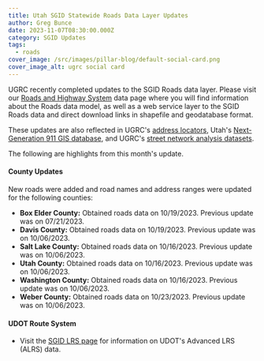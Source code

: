 ```yaml
---
title: Utah SGID Statewide Roads Data Layer Updates
author: Greg Bunce
date: 2023-11-07T08:30:00.000Z
category: SGID Updates
tags:
  - roads
cover_image: /src/images/pillar-blog/default-social-card.png
cover_image_alt: ugrc social card
---
```


UGRC recently completed updates to the SGID Roads data layer. Please visit our [Roads and Highway System](/products/sgid/transportation/road-centerlines) data page where you will find information about the Roads data model, as well as a web service layer to the SGID Roads data and direct download links in shapefile and geodatabase format.

These updates are also reflected in UGRC's [address locators](/products/sgid/address), Utah's [Next-Generation 911 GIS database](/products//solutions/for-emergency-response), and UGRC's [street network analysis datasets](/products/sgid/transportation/street-network).

The following are highlights from this month's update.

#### County Updates

New roads were added and road names and address ranges were updated for the following counties:

- **Box Elder County:** Obtained roads data on 10/19/2023. Previous update was on 07/21/2023.
- **Davis County:** Obtained roads data on 10/19/2023. Previous update was on 10/06/2023.
- **Salt Lake County:** Obtained roads data on 10/16/2023. Previous update was on 10/06/2023.
- **Utah County:** Obtained roads data on 10/16/2023. Previous update was on 10/06/2023.
- **Washington County:** Obtained roads data on 10/16/2023. Previous update was on 10/06/2023.
- **Weber County:** Obtained roads data on 10/23/2023. Previous update was on 10/06/2023.

#### UDOT Route System

- Visit the [SGID LRS page](/products/sgid/transportation/road-centerlines) for information on UDOT's Advanced LRS (ALRS) data.
